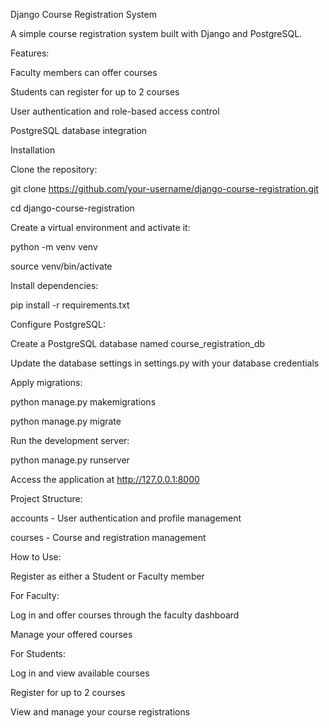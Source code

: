 Django Course Registration System

A simple course registration system built with Django and PostgreSQL.

Features:

Faculty members can offer courses

Students can register for up to 2 courses

User authentication and role-based access control

PostgreSQL database integration


Installation

Clone the repository:

git clone https://github.com/your-username/django-course-registration.git

cd django-course-registration


Create a virtual environment and activate it:

python -m venv venv

source venv/bin/activate


Install dependencies:

pip install -r requirements.txt


Configure PostgreSQL:

Create a PostgreSQL database named course_registration_db

Update the database settings in settings.py with your database credentials


Apply migrations:

python manage.py makemigrations

python manage.py migrate


Run the development server:

python manage.py runserver


Access the application at http://127.0.0.1:8000


Project Structure:

accounts - User authentication and profile management

courses - Course and registration management


How to Use:

Register as either a Student or Faculty member

For Faculty:

Log in and offer courses through the faculty dashboard

Manage your offered courses


For Students:

Log in and view available courses

Register for up to 2 courses

View and manage your course registrations
